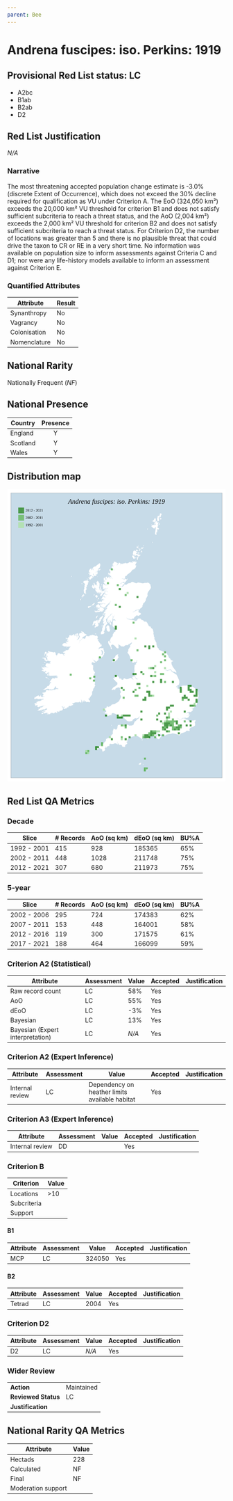 ```yaml
---
parent: Bee
---
```


# Andrena fuscipes: iso. Perkins: 1919

## Provisional Red List status: LC
- A2bc
- B1ab
- B2ab
- D2

## Red List Justification
*N/A*

### Narrative


The most threatening accepted population change estimate is -3.0% (discrete Extent of Occurrence), which does not exceed the 30% decline required for qualification as VU under Criterion A. The EoO (324,050 km²) exceeds the 20,000 km² VU threshold for criterion B1 and does not satisfy sufficient subcriteria to reach a threat status, and the AoO (2,004 km²) exceeds the 2,000 km² VU threshold for criterion B2 and does not satisfy sufficient subcriteria to reach a threat status. For Criterion D2, the number of locations was greater than 5 and there is no plausible threat that could drive the taxon to CR or RE in a very short time. No information was available on population size to inform assessments against Criteria C and D1; nor were any life-history models available to inform an assessment against Criterion E.

### Quantified Attributes
|Attribute|Result|
|---|---|
|Synanthropy|No|
|Vagrancy|No|
|Colonisation|No|
|Nomenclature|No|


## National Rarity
Nationally Frequent (*NF*)

## National Presence
|Country|Presence
|---|:-:|
|England|Y|
|Scotland|Y|
|Wales|Y|


## Distribution map
![](../map/63.svg)

## Red List QA Metrics
### Decade
| Slice | # Records | AoO (sq km) | dEoO (sq km) |BU%A |
|---|---|---|---|---|
|1992 - 2001|415|928|185365|65%|
|2002 - 2011|448|1028|211748|75%|
|2012 - 2021|307|680|211973|75%|

### 5-year
| Slice | # Records | AoO (sq km) | dEoO (sq km) |BU%A |
|---|---|---|---|---|
|2002 - 2006|295|724|174383|62%|
|2007 - 2011|153|448|164001|58%|
|2012 - 2016|119|300|171575|61%|
|2017 - 2021|188|464|166099|59%|

### Criterion A2 (Statistical)
|Attribute|Assessment|Value|Accepted|Justification
|---|---|---|---|---|
|Raw record count|LC|58%|Yes||
|AoO|LC|55%|Yes||
|dEoO|LC|-3%|Yes||
|Bayesian|LC|13%|Yes||
|Bayesian (Expert interpretation)|LC|*N/A*|Yes||

### Criterion A2 (Expert Inference)
|Attribute|Assessment|Value|Accepted|Justification
|---|---|---|---|---|
|Internal review|LC|Dependency on heather limits available habitat|Yes||

### Criterion A3 (Expert Inference)
|Attribute|Assessment|Value|Accepted|Justification
|---|---|---|---|---|
|Internal review|DD||Yes||

### Criterion B
|Criterion| Value|
|---|---|
|Locations|>10|
|Subcriteria||
|Support||

#### B1
|Attribute|Assessment|Value|Accepted|Justification
|---|---|---|---|---|
|MCP|LC|324050|Yes||

#### B2
|Attribute|Assessment|Value|Accepted|Justification
|---|---|---|---|---|
|Tetrad|LC|2004|Yes||

### Criterion D2
|Attribute|Assessment|Value|Accepted|Justification
|---|---|---|---|---|
|D2|LC|*N/A*|Yes||

### Wider Review
|  |  |
|---|---|
|**Action**|Maintained|
|**Reviewed Status**|LC|
|**Justification**||

## National Rarity QA Metrics
|Attribute|Value|
|---|---|
|Hectads|228|
|Calculated|NF|
|Final|NF|
|Moderation support||
